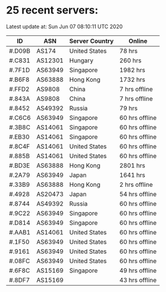 # 25 recent servers:

Latest update at: Sun Jun 07 08:10:11 UTC 2020

| ID | ASN | Server Country | Online |
| -- | --- | -------------- | ------ |
| #.D09B | AS174 | United States | 78 hrs |
| #.C831 | AS12301 | Hungary | 260 hrs |
| #.7F1D | AS63949 | Singapore | 1982 hrs |
| #.B6F8 | AS63888 | Hong Kong | 1732 hrs |
| #.FFD2 | AS9808 | China | 7 hrs offline |
| #.843A | AS9808 | China | 7 hrs offline |
| #.8452 | AS49392 | Russia | 79 hrs |
| #.C6C6 | AS63949 | Singapore | 60 hrs offline |
| #.3B8C | AS14061 | Singapore | 60 hrs offline |
| #.EB30 | AS14061 | Singapore | 60 hrs offline |
| #.8C4F | AS14061 | United States | 60 hrs offline |
| #.885B | AS14061 | United States | 60 hrs offline |
| #.BD3E | AS63888 | Hong Kong | 2801 hrs |
| #.2A79 | AS63949 | Japan | 1641 hrs |
| #.33B9 | AS63888 | Hong Kong | 2 hrs offline |
| #.4928 | AS20473 | Japan | 54 hrs offline |
| #.8744 | AS49392 | Russia | 60 hrs offline |
| #.9C22 | AS63949 | Singapore | 60 hrs offline |
| #.D814 | AS63949 | Singapore | 60 hrs offline |
| #.AAB1 | AS14061 | United States | 60 hrs offline |
| #.1F50 | AS63949 | United States | 60 hrs offline |
| #.9161 | AS63949 | United States | 60 hrs offline |
| #.08FC | AS63949 | United States | 60 hrs offline |
| #.6F8C | AS15169 | Singapore | 49 hrs offline |
| #.8DF7 | AS15169 |  | 43 hrs offline |

